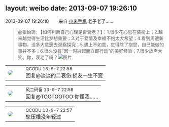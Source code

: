 layout: weibo
date: 2013-09-07 19:26:10
---
<meta name="referrer" content="no-referrer" />

2013-09-07 19:26:10  &nbsp;&nbsp;&nbsp;&nbsp;&nbsp;&nbsp; 来自 <a href="http://app.weibo.com/t/feed/22zMnn" rel="nofollow">小米手机</a>
老子老了……
>  @张怡筠: 【如何判断自己心理是否衰老？】：1.很少花心思在装扮上；2.越来越觉得生活比梦想重要；3.对于爱情及幸福不抱太大希望；4.看到周遭新事物，没多大意愿去观察探究；5.遇上不如意，觉得除了抱怨，自己能做的事并不多；6.很久没有“因一时兴起而立即行动”的美好经验；7.很少放声大笑。你，衰老了吗？ ​​​
>  ![图片](https://ww2.sinaimg.cn/large/4a821d11jw1e8dyrwal6ej20go0ahq3d.jpg)

<table style="width: 100%;">
  <tr>
    <td style="width: 40px;"><img style="border-radius:50%" src="https://tvax1.sinaimg.cn/crop.0.0.512.512.50/6b69631dly8g0l3egwcbcj20e80e8dfu.jpg?KID=imgbed,tva&Expires=1624465736&ssig=J94rbxonxd"></td>
    <td colspan="2"><small>QCODU 13-9-7 22:58</small><br/>回复@淡淡的二哀伤:损友一生不变</td>
  </tr>
</table>

<table style="width: 100%;">
  <tr>
    <td style="width: 40px;"><img style="border-radius:50%" src="https://tva3.sinaimg.cn/crop.0.0.639.639.50/6d2a6003jw8f3idy69w2gj20hs0hrt9g.jpg?KID=imgbed,tva&Expires=1624465736&ssig=bOn6d%2BtFiO"></td>
    <td colspan="2"><small>风二码畜 13-9-7 22:58</small><br/>回复@TOOTOOTOO:你懂我……</td>
  </tr>
</table>

<table style="width: 100%;">
  <tr>
    <td style="width: 40px;"><img style="border-radius:50%" src="https://tvax1.sinaimg.cn/crop.0.0.512.512.50/6b69631dly8g0l3egwcbcj20e80e8dfu.jpg?KID=imgbed,tva&Expires=1624465736&ssig=J94rbxonxd"></td>
    <td colspan="2"><small>QCODU 13-9-7 22:57</small><br/>您压根没年轻过</td>
  </tr>
</table>
